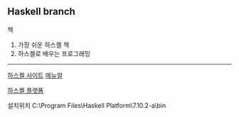 ## Haskell branch
책 
1. 가장 쉬운 하스켈 책
2. 하스켈로 배우는 프로그래밍

***
[하스켈 사이트](https://www.haskell.org/) 
[메뉴얼](https://www.haskell.org/documentation)

[하스켈 플랫폼](https://hackage.haskell.org/)

설치위치 C:\Program Files\Haskell Platform\7.10.2-a\bin





